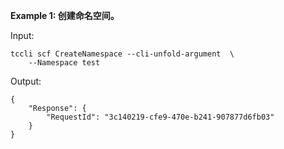 **Example 1: 创建命名空间。**



Input: 

```
tccli scf CreateNamespace --cli-unfold-argument  \
    --Namespace test
```

Output: 
```
{
    "Response": {
        "RequestId": "3c140219-cfe9-470e-b241-907877d6fb03"
    }
}
```


